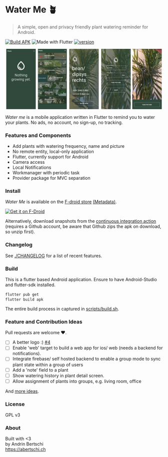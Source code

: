 # Water Me 🪴

> A simple, open and privacy friendly plant watering reminder for Android.
  
  [![Build APK](https://github.com/abertschi/water-me/actions/workflows/build.yml/badge.svg)](https://github.com/abertschi/water-me/actions/workflows/build.yml)
   ![Made with Flutter](https://img.shields.io/badge/Made%20with-Flutter-1f425f.svg)
   [![version](https://img.shields.io/github/v/tag/abertschi/water-me?label=latest%20version)](https://img.shields.io/github/v/tag/abertschi/water-me?label=latest%20version)
<p align="left">
    <img src="./assets/preview2.png" alt="preview" width="800"/>
</p>

_Water me_ is a mobile application written in Flutter to  remind you to water your plants. No ads, no account, no sign-up, no tracking.

### Features and Components
- Add plants with watering frequency, name and picture
- No remote entity, local-only application
- Flutter, currently support for Android
- Camera access
- Local Notifications
- Workmanager with periodic task
- Provider package for MVC separation
  
### Install
_Water Me_ is available on the [F-droid store](https://f-droid.org/packages/ch.abertschi.waterme.water_me) [(Metadata)](https://gitlab.com/fdroid/fdroiddata/-/blob/master/metadata/ch.abertschi.waterme.water_me.yml).

[<img src="https://fdroid.gitlab.io/artwork/badge/get-it-on.png"
    alt="Get it on F-Droid"
    height="80">](https://f-droid.org/packages/ch.abertschi.waterme.water_me)

Alternatively, download snapshots from the [continuous integration action](https://github.com/abertschi/water-me/actions/workflows/build.yml) (requires a Github account, be aware that Github zips the apk on download, so unzip first).


### Changelog
See [./CHANGELOG](./CHANGELOG) for a list of recent features.

### Build
This is a flutter based Android application. Ensure to have Android-Studio and flutter-sdk installed.
```
flutter pub get
flutter build apk
```

The entire build process in captured in [scripts/build.sh](https://github.com/abertschi/water-me/blob/master/scripts/build.sh).
 
### Feature and Contribution Ideas
Pull requests are welcome :heart:.

- [ ] A better logo :) [#4](https://github.com/abertschi/water-me/issues/4)
- [ ] Enable 'web' target to build a web app for ios/ web (needs a backend for notifications).
- [ ] Integrate firebase/ self hosted backend to enable a group mode to sync plant state within a group of users
- [ ] Add a 'note' field to a plant
- [ ] Show watering history in plant detail screen.
- [ ] Allow assignment of plants into groups, e.g. living room, office

And [more ideas](https://github.com/abertschi/water-me/issues).

### License
GPL v3

### About
Built with <3   
by Andrin Bertschi  
https://abertschi.ch
